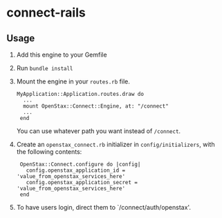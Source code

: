 connect-rails
=============

Usage
-----

1. Add this engine to your Gemfile
2. Run `bundle install`
3. Mount the engine in your `routes.rb` file.  

       MyApplication::Application.routes.draw do
         ...
         mount OpenStax::Connect::Engine, at: "/connect"
         ...
        end

    You can use whatever path you want instead of `/connect`.

4. Create an `openstax_connect.rb` initializer in `config/initializers`, with the following contents:

        OpenStax::Connect.configure do |config|
          config.openstax_application_id = 'value_from_openstax_services_here'
          config.openstax_application_secret = 'value_from_openstax_services_here'
        end

5. To have users login, direct them to `/connect/auth/openstax'.
